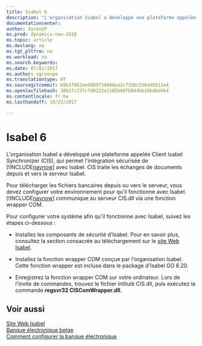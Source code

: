 ```yaml
---
title: Isabel 6
description: "L'organisation Isabel a développé une plateforme appelée Client Isabel Synchronizer (CIS), qui permet l'intégration sécurisée de [!INCLUDE[navnow](../../includes/navnow_md.md)] avec Isabel. CIS traite les échanges de documents depuis et vers le serveur Isabel."
documentationcenter: 
author: SorenGP
ms.prod: dynamics-nav-2018
ms.topic: article
ms.devlang: na
ms.tgt_pltfrm: na
ms.workload: na
ms.search.keywords: 
ms.date: 07/01/2017
ms.author: sgroespe
ms.translationtype: HT
ms.sourcegitcommit: b9b1f062ee6009f34698ea2cf33bc25bdd5b11e4
ms.openlocfilehash: 38b27c23fc7d9223e2185b087b044bb19bdbd4b4
ms.contentlocale: fr-be
ms.lasthandoff: 10/23/2017

---
```

# <a name="isabel-6"></a>Isabel 6
L'organisation Isabel a développé une plateforme appelée Client Isabel Synchronizer (CIS), qui permet l'intégration sécurisée de [!INCLUDE[navnow](../../includes/navnow_md.md)] avec Isabel. CIS traite les échanges de documents depuis et vers le serveur Isabel.  

Pour télécharger les fichiers bancaires depuis ou vers le serveur, vous devez configurer votre environnement pour qu'il fonctionne avec Isabel. [!INCLUDE[navnow](../../includes/navnow_md.md)] communique au serveur CIS.dll via une fonction wrapper COM.  

Pour configurer votre système afin qu'il fonctionne avec Isabel, suivez les étapes ci-dessous :  

- Installez les composants de sécurité d'Isabel. Pour en savoir plus, consultez la section consacrée au téléchargement sur le [site Web Isabel](http://go.microsoft.com/fwlink/?LinkId=210323).  

- Installez la fonction wrapper COM conçue par l'organisation Isabel. Cette fonction wrapper est incluse dans le package d'Isabel GO 6.20.  

- Enregistrez la fonction wrapper COM sur votre ordinateur. Lors de l'invite de commandes, trouvez le fichier intitulé CIS.dll, puis exécutez la commande **regsvr32 CISComWrapper.dll**.  

## <a name="see-also"></a>Voir aussi  
 [Site Web Isabel](http://go.microsoft.com/fwlink/?LinkId=210323)   
 [Banque électronique belge](belgian-electronic-banking.md)   
 [Comment configurer la banque électronique](how-to-set-up-electronic-banking.md)


